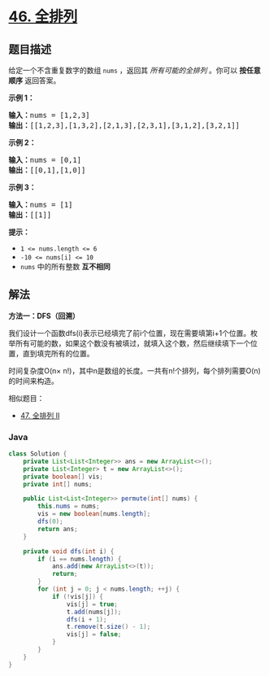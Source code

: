 # [46. 全排列](https://leetcode.cn/problems/permutations)

## 题目描述

<p>给定一个不含重复数字的数组 <code>nums</code> ，返回其 <em>所有可能的全排列</em> 。你可以 <strong>按任意顺序</strong> 返回答案。</p>

<p><strong>示例 1：</strong></p>

<pre>
<strong>输入：</strong>nums = [1,2,3]
<strong>输出：</strong>[[1,2,3],[1,3,2],[2,1,3],[2,3,1],[3,1,2],[3,2,1]]
</pre>

<p><strong>示例 2：</strong></p>

<pre>
<strong>输入：</strong>nums = [0,1]
<strong>输出：</strong>[[0,1],[1,0]]
</pre>

<p><strong>示例 3：</strong></p>

<pre>
<strong>输入：</strong>nums = [1]
<strong>输出：</strong>[[1]]
</pre>

<p><strong>提示：</strong></p>

<ul>
	<li><code>1 &lt;= nums.length &lt;= 6</code></li>
	<li><code>-10 &lt;= nums[i] &lt;= 10</code></li>
	<li><code>nums</code> 中的所有整数 <strong>互不相同</strong></li>
</ul>

## 解法

**方法一：DFS（回溯）**

我们设计一个函数dfs(i)表示已经填完了前i个位置，现在需要填第i+1个位置。枚举所有可能的数，如果这个数没有被填过，就填入这个数，然后继续填下一个位置，直到填完所有的位置。

时间复杂度O(n× n!)，其中n是数组的长度。一共有n!个排列，每个排列需要O(n)的时间来构造。

相似题目：

-   [47. 全排列 II](/solution/0000-0099/0047.Permutations%20II/README.md)

### **Java**

```java
class Solution {
    private List<List<Integer>> ans = new ArrayList<>();
    private List<Integer> t = new ArrayList<>();
    private boolean[] vis;
    private int[] nums;

    public List<List<Integer>> permute(int[] nums) {
        this.nums = nums;
        vis = new boolean[nums.length];
        dfs(0);
        return ans;
    }

    private void dfs(int i) {
        if (i == nums.length) {
            ans.add(new ArrayList<>(t));
            return;
        }
        for (int j = 0; j < nums.length; ++j) {
            if (!vis[j]) {
                vis[j] = true;
                t.add(nums[j]);
                dfs(i + 1);
                t.remove(t.size() - 1);
                vis[j] = false;
            }
        }
    }
}
```
